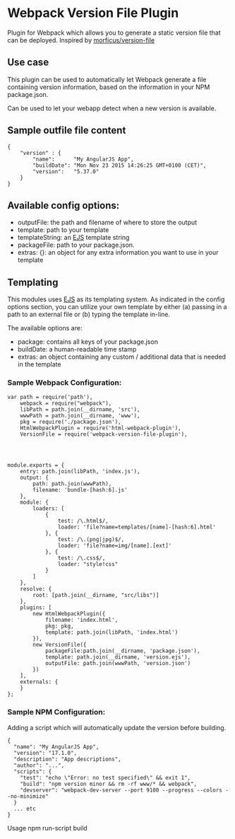 Webpack Version File Plugin
============

Plugin for Webpack which allows you to generate a static version file that can be deployed. Inspired by [morficus/version-file](https://github.com/morficus/version-file)

## Use case
This plugin can be used to automatically let Webpack generate a file containing version information, based on the information in your NPM package.json.

Can be used to let your webapp detect when a new version is available.


## Sample outfile file content

	{
		"version" : {
			"name":      "My AngularJS App",
			"buildDate": "Mon Nov 23 2015 14:26:25 GMT+0100 (CET)",
			"version":   "5.37.0"
		}
	}

## Available config options:

- outputFile: the path and filename of where to store the output
- template: path to your template
- templateString: an [EJS](https://www.npmjs.org/package/ejs) template string
- packageFile: path to your package.json. 
- extras: {}: an object for any extra information you want to use in your template

## Templating

This modules uses [EJS](https://www.npmjs.org/package/ejs) as its templating system.
As indicated in the config options section, you can utilize your own template by either (a) passing in a path to an external file or (b) typing the template in-line.

The available options are:
- package: contains all keys of your package.json
- buildDate: a human-readable time stamp
- extras: an object containing any custom / additional data that is needed in the template

### Sample Webpack Configuration:

```
var path = require('path'),
    webpack = require("webpack"),
    libPath = path.join(__dirname, 'src'),
    wwwPath = path.join(__dirname, 'www'),
    pkg = require('./package.json'),
    HtmlWebpackPlugin = require('html-webpack-plugin'),
	VersionFile = require('webpack-version-file-plugin'),




module.exports = {
    entry: path.join(libPath, 'index.js'),
    output: {
        path: path.join(wwwPath),
        filename: 'bundle-[hash:6].js'
    },
    module: {
        loaders: [
			{
	            test: /\.html$/,
	            loader: 'file?name=templates/[name]-[hash:6].html'
	        }, {
	            test: /\.(png|jpg)$/,
	            loader: 'file?name=img/[name].[ext]'
	        }, {
	            test: /\.css$/,
	            loader: "style!css"
	        }
		]
    },
    resolve: {
        root: [path.join(__dirname, "src/libs")]
    },
    plugins: [
        new HtmlWebpackPlugin({
            filename: 'index.html',
            pkg: pkg,
            template: path.join(libPath, 'index.html')
        }),
		new VersionFile({
			packageFile:path.join(__dirname, 'package.json'),
			template: path.join(__dirname, 'version.ejs'),
			outputFile: path.join(wwwPath, 'version.json')
		})
	],
    externals: {
    }
};
```

### Sample NPM Configuration:
Adding a script which will automatically update the version before building.
```
{
  "name": "My AngularJS App",
  "version": "17.1.0",
  "description": "App descriptions",
  "author": "...",
  "scripts": {
    "test": "echo \"Error: no test specified\" && exit 1",
    "build": "npm version minor && rm -rf www/* && webpack",
    "devserver": "webpack-dev-server --port 9100 --progress --colors --no-minimize"
  }
  ... etc
}  
```
Usage
	npm run-script build
